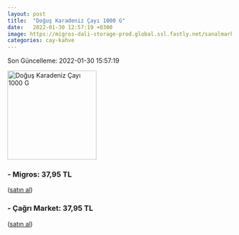 ```yaml
---
layout: post
title:  "Doğuş Karadeniz Çayı 1000 G"
date:   2022-01-30 12:57:19 +0300
image: https://migros-dali-storage-prod.global.ssl.fastly.net/sanalmarket/product/03118206/03118206-d16a73-1650x1650.jpg
categories: cay-kahve
---
```


Son Güncelleme: 2022-01-30 15:57:19

<img src="https://migros-dali-storage-prod.global.ssl.fastly.net/sanalmarket/product/03118206/03118206-d16a73-1650x1650.jpg" width="200" alt="Doğuş Karadeniz Çayı 1000 G" />


### - Migros: 37,95 TL
 (<a target="_blank" href="https://www.migros.com.tr/dogus-karadeniz-cayi-1000-g-p-2f947e">satın al</a>)
### - Çağrı Market: 37,95 TL
 (<a target="_blank" href="https://www.cagri.com/dogus-karadeniz-cayi-1000-gr">satın al</a>)
